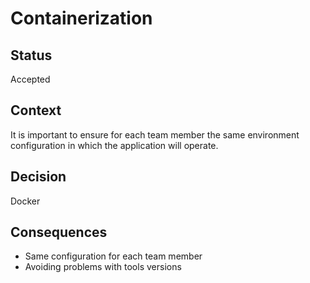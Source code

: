 # Containerization

## Status

Accepted

## Context

It is important to ensure for each team member the same environment configuration in which the application will operate.

## Decision

Docker

## Consequences

- Same configuration for each team member
- Avoiding problems with tools versions